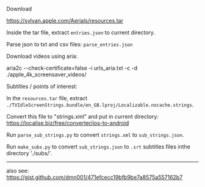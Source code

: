Download 

https://sylvan.apple.com/Aerials/resources.tar

Inside the tar file, extract `entries.json` to current directory.

Parse json to txt and csv files: `parse_entries.json`

Download videos using aria:

aria2c --check-certificate=false -i urls_aria.txt -c -d ./apple_4k_screensaver_videos/


Subtitles / points of interest:

In the `resources.tar` file, extract `./TVIdleScreenStrings.bundle/en_GB.lproj/Localizable.nocache.strings`.

Convert this file to "strings.xml" and put in current directory: https://localise.biz/free/converter/ios-to-android

Run `parse_sub_strings.py` to convert `strings.xml` to `sub_strings.json`.

Run `make_subs.py` to convert `sub_strings.json` to `.srt` subtitles files inthe  directory './subs/'.


-------------

also see: https://gist.github.com/dmn001/471efcecc19bfb9be7a8575a557162b7